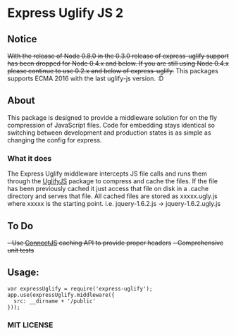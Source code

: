 # Express Uglify JS 2 #

## Notice ##
~~With the release of Node 0.8.0 in the 0.3.0 release of express-uglify support has been dropped for Node 0.4.x and below. If you are still using Node 0.4.x please continue to use 0.2.x and below of express-uglify.~~
This packages supports ECMA 2016 with the last uglify-js version. :D

## About ##
This package is designed to provide a middleware solution for on the fly compression of JavaScript files. Code for embedding stays identical so switching between development and production states is as simple as changing the config for express.

### What it does ###
The Express Uglify middleware intercepts JS file calls and runs them through the [UglifyJS](https://github.com/pagoru/UglifyJS2) package to compress and cache the files. If the file has been previously cached it just access that file on disk in a .cache directory and serves that file. All cached files are stored as xxxxx.ugly.js where xxxxx is the starting point. i.e. jquery-1.6.2.js -> jquery-1.6.2.ugly.js

## To Do ##
~~- Use [ConnectJS](http://www.senchalabs.org/connect/) caching API to provide proper headers~~
~~- Comprehensive unit tests~~

## Usage:

    var expressUglify = require('express-uglify');
    app.use(expressUglify.middleware({ 
      src: __dirname + '/public'
    }));

### MIT LICENSE


